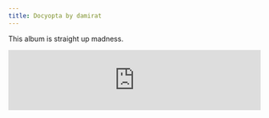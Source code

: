 ```yaml
---
title: Docyopta by damirat
---
```


This album is straight up madness.

<iframe style="border: 0; width: 100%; height: 120px;" src="https://bandcamp.com/EmbeddedPlayer/album=2750019347/size=large/bgcol=333333/linkcol=ffffff/tracklist=false/artwork=small/transparent=true/" seamless><a href="https://dingndents.bandcamp.com/album/docyopta">Docyopta by damirat</a></iframe>
